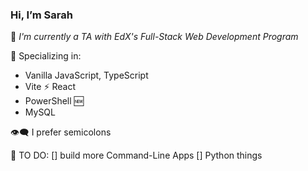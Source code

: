 ### Hi, I’m Sarah ###

🌼 *I'm currently a TA with EdX's Full-Stack Web Development Program*

🤍 Specializing in:
  - Vanilla JavaScript, TypeScript
  - Vite ⚡ React
  - PowerShell 🆕
  - MySQL
  
 👁‍🗨 I prefer semicolons

🌷 TO DO:
[] build more Command-Line Apps
[] Python things

<!---
SJROHRXD/SJROHRXD is a ✨ special ✨ repository because its `README.md` (this file) appears on your GitHub profile.
You can click the Preview link to take a look at your changes.
--->
